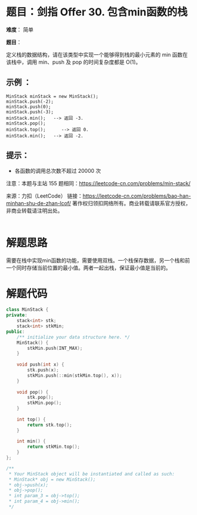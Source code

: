 # 题目：剑指 Offer 30. 包含min函数的栈

**难度**： 简单

**题目**：

定义栈的数据结构，请在该类型中实现一个能够得到栈的最小元素的 min 函数在该栈中，调用 min、push 及 pop 的时间复杂度都是 O(1)。

 

## 示例 ：

```
MinStack minStack = new MinStack();
minStack.push(-2);
minStack.push(0);
minStack.push(-3);
minStack.min();   --> 返回 -3.
minStack.pop();
minStack.top();      --> 返回 0.
minStack.min();   --> 返回 -2.
```



## 提示：

- 各函数的调用总次数不超过 20000 次

  

注意：本题与主站 155 题相同：https://leetcode-cn.com/problems/min-stack/



来源：力扣（LeetCode）
链接：https://leetcode-cn.com/problems/bao-han-minhan-shu-de-zhan-lcof/
著作权归领扣网络所有。商业转载请联系官方授权，非商业转载请注明出处。
<br>
<br>

# 解题思路

需要在栈中实现min函数的功能，需要使用双栈。一个栈保存数据，另一个栈和前一个同时存储当前位置的最小值。两者一起出栈，保证最小值是当前的。

# 解题代码



```cpp
class MinStack {
private:
    stack<int> stk;
    stack<int> stkMin;
public:
    /** initialize your data structure here. */
    MinStack() {
        stkMin.push(INT_MAX);
    }
    
    void push(int x) {
        stk.push(x);
        stkMin.push(::min(stkMin.top(), x));
    }
    
    void pop() {
        stk.pop();
        stkMin.pop();
    }
    
    int top() {
        return stk.top();
    }
    
    int min() {
        return stkMin.top();
    }
};

/**
 * Your MinStack object will be instantiated and called as such:
 * MinStack* obj = new MinStack();
 * obj->push(x);
 * obj->pop();
 * int param_3 = obj->top();
 * int param_4 = obj->min();
 */
```

